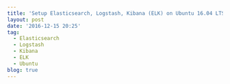 ```yaml
---
title: 'Setup Elasticsearch, Logstash, Kibana (ELK) on Ubuntu 16.04 LTS'
layout: post
date: '2016-12-15 20:25'
tag:
  - Elasticsearch
  - Logstash
  - Kibana
  - ELK
  - Ubuntu
blog: true
---
```

